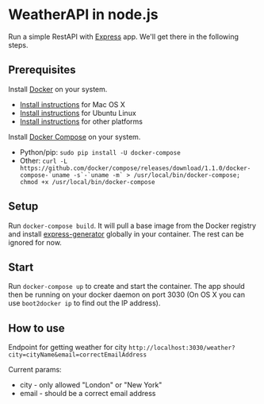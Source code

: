 # WeatherAPI in node.js

Run a simple RestAPI with [Express](http://expressjs.com/) app. We'll get there in the following steps.

## Prerequisites

Install [Docker](https://www.docker.com/) on your system.

* [Install instructions](https://docs.docker.com/installation/mac/) for Mac OS X
* [Install instructions](https://docs.docker.com/installation/ubuntulinux/) for Ubuntu Linux
* [Install instructions](https://docs.docker.com/installation/) for other platforms

Install [Docker Compose](http://docs.docker.com/compose/) on your system.

* Python/pip: `sudo pip install -U docker-compose`
* Other: ``curl -L https://github.com/docker/compose/releases/download/1.1.0/docker-compose-`uname -s`-`uname -m` > /usr/local/bin/docker-compose; chmod +x /usr/local/bin/docker-compose``

## Setup

Run `docker-compose build`. It will pull a base image from the Docker registry and install [express-generator](https://github.com/expressjs/generator) globally in your container. The rest can be ignored for now.

## Start

Run `docker-compose up` to create and start the container. The app should then be running on your docker daemon on port 3030 (On OS X you can use `boot2docker ip` to find out the IP address).

## How to use

Endpoint for getting weather for city
`http://localhost:3030/weather?city=cityName&email=correctEmailAddress`

Current params:
* city - only allowed "London" or "New York"
* email - should be a correct email address